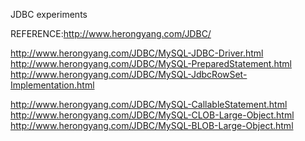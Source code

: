 JDBC experiments


REFERENCE:http://www.herongyang.com/JDBC/

http://www.herongyang.com/JDBC/MySQL-JDBC-Driver.html
http://www.herongyang.com/JDBC/MySQL-PreparedStatement.html
http://www.herongyang.com/JDBC/MySQL-JdbcRowSet-Implementation.html

http://www.herongyang.com/JDBC/MySQL-CallableStatement.html
http://www.herongyang.com/JDBC/MySQL-CLOB-Large-Object.html
http://www.herongyang.com/JDBC/MySQL-BLOB-Large-Object.html
